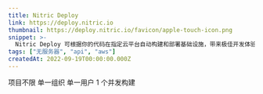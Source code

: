 ```yaml
---
title: Nitric Deploy
link: https://deploy.nitric.io
thumbnail: https://deploy.nitric.io/favicon/apple-touch-icon.png
snippet: >-
  Nitric Deploy 可根据你的代码在指定云平台自动构建和部署基础设施，带来极佳开发体验和简单部署。
tags: ["无服务器", "api", "aws"]
createdAt: 2022-09-19T00:00:00.000Z
---
```

项目不限
单一组织
单一用户
1 个并发构建